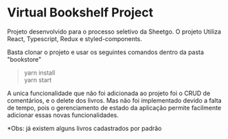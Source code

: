 # Virtual Bookshelf Project
Projeto desenvolvido para o processo seletivo da Sheetgo. 
O projeto Utiliza React, Typescript, Redux e styled-components. 

Basta clonar o projeto e usar os seguintes comandos dentro da pasta "bookstore" 

>yarn install  
>yarn start  

A unica funcionalidade que não foi adicionada ao projeto foi o CRUD de comentários, e o delete dos livros. Mas não foi implementado devido a falta de tempo, pois o gerenciamento de estado da aplicação permite facilmente adicionar essas novas funcionalidades.

*Obs: já existem alguns livros cadastrados por padrão
